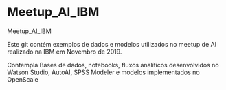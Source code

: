 # Meetup_AI_IBM
Meetup_AI_IBM

Este git contém exemplos de dados e modelos utilizados no meetup de AI realizado na IBM em Novembro de 2019.

Contempla Bases de dados, notebooks, fluxos analíticos desenvolvidos no Watson Studio, AutoAI, SPSS Modeler e modelos implementados no OpenScale
